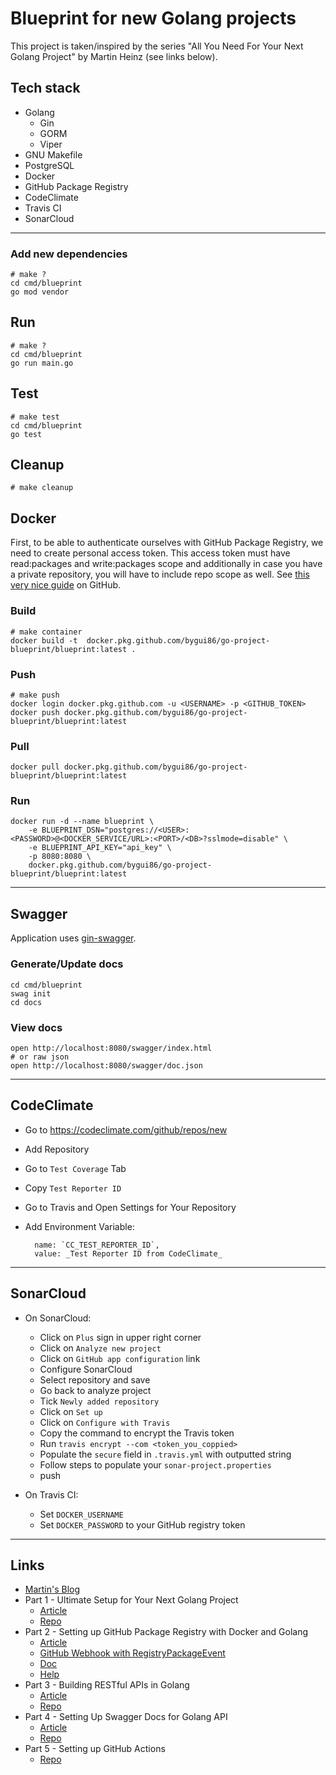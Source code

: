 
# Blueprint for new Golang projects

This project is taken/inspired by the series "All You Need For Your Next Golang Project" by Martin Heinz (see links below).

## Tech stack

- Golang
    - Gin
    - GORM
    - Viper
- GNU Makefile
- PostgreSQL
- Docker
- GitHub Package Registry
- CodeClimate
- Travis CI
- SonarCloud

---

### Add new dependencies
```shell script
# make ?
cd cmd/blueprint
go mod vendor
```

## Run
```shell script
# make ?
cd cmd/blueprint
go run main.go
```

## Test
```shell script
# make test
cd cmd/blueprint
go test
```

## Cleanup
```shell script
# make cleanup
```

## Docker

First, to be able to authenticate ourselves with GitHub Package Registry, we need to create personal access token. 
This access token must have read:packages and write:packages scope and additionally in case you have a private repository, you will have to include repo scope as well.
See [this very nice guide](https://help.github.com/en/github/authenticating-to-github/creating-a-personal-access-token-for-the-command-line) on GitHub.

### Build
```shell script
# make container
docker build -t  docker.pkg.github.com/bygui86/go-project-blueprint/blueprint:latest .
```
### Push
```shell script
# make push
docker login docker.pkg.github.com -u <USERNAME> -p <GITHUB_TOKEN>
docker push docker.pkg.github.com/bygui86/go-project-blueprint/blueprint:latest
```
### Pull
```shell script
docker pull docker.pkg.github.com/bygui86/go-project-blueprint/blueprint:latest
```
### Run
```shell script
docker run -d --name blueprint \ 
    -e BLUEPRINT_DSN="postgres://<USER>:<PASSWORD>@<DOCKER_SERVICE/URL>:<PORT>/<DB>?sslmode=disable" \
    -e BLUEPRINT_API_KEY="api_key" \
    -p 8080:8080 \
    docker.pkg.github.com/bygui86/go-project-blueprint/blueprint:latest
```

---

## Swagger

Application uses [gin-swagger](https://github.com/swaggo/gin-swagger).

### Generate/Update docs
```shell script
cd cmd/blueprint
swag init
cd docs
```

### View docs
```shell script
open http://localhost:8080/swagger/index.html
# or raw json
open http://localhost:8080/swagger/doc.json
```

---

## CodeClimate
- Go to <https://codeclimate.com/github/repos/new>
- Add Repository
- Go to `Test Coverage` Tab
- Copy `Test Reporter ID`
- Go to Travis and Open Settings for Your Repository
- Add Environment Variable: 

        name: `CC_TEST_REPORTER_ID`, 
        value: _Test Reporter ID from CodeClimate_

---

## SonarCloud

- On SonarCloud:
    - Click on `Plus` sign in upper right corner
    - Click on `Analyze new project`
    - Click on `GitHub app configuration` link
    - Configure SonarCloud
    - Select repository and save
    - Go back to analyze project
    - Tick `Newly added repository`
    - Click on `Set up`
    - Click on `Configure with Travis`
    - Copy the command to encrypt the Travis token
    - Run `travis encrypt --com <token_you_coppied>`
    - Populate the `secure` field in `.travis.yml` with outputted string
    - Follow steps to populate your `sonar-project.properties`
    - push

- On Travis CI:
    - Set `DOCKER_USERNAME`
    - Set `DOCKER_PASSWORD` to your GitHub registry token

---

## Links

- [Martin's Blog](https://martinheinz.dev/)
- Part 1 - Ultimate Setup for Your Next Golang Project
    - [Article](https://towardsdatascience.com/ultimate-setup-for-your-next-golang-project-1cc989ad2a96)
    - [Repo](https://github.com/MartinHeinz/go-project-blueprint)
- Part 2 - Setting up GitHub Package Registry with Docker and Golang
    - [Article](https://towardsdatascience.com/setting-up-github-package-registry-with-docker-and-golang-7a75a2533139)
    - [GitHub Webhook with RegistryPackageEvent](https://developer.github.com/v3/activity/events/types/#registrypackageevent)
    - [Doc](https://github.com/features/package-registry)
    - [Help](https://help.github.com/en/articles/about-github-package-registry)
- Part 3 - Building RESTful APIs in Golang
    - [Article](https://towardsdatascience.com/building-restful-apis-in-golang-e3fe6e3f8f95)
    - [Repo](https://github.com/MartinHeinz/go-project-blueprint/tree/rest-api)
- Part 4 - Setting Up Swagger Docs for Golang API
    - [Article](https://towardsdatascience.com/setting-up-swagger-docs-for-golang-api-8d0442263641)
    - [Repo](https://github.com/MartinHeinz/go-project-blueprint/tree/rest-api)
- Part 5 - Setting up GitHub Actions
    - [Repo](https://github.com/MartinHeinz/github-actions)

